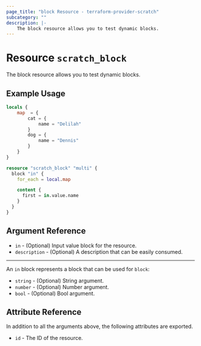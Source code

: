 ```yaml
---
page_title: "block Resource - terraform-provider-scratch"
subcategory: ""
description: |-
	The block resource allows you to test dynamic blocks.
---
```


# Resource `scratch_block`

The block resource allows you to test dynamic blocks.

## Example Usage

```terraform
locals {
	map  = {
		cat = {
			name = "Delilah"
		}
		dog = {
			name = "Dennis"
		}
	}
}

resource "scratch_block" "multi" {
  block "in" {
    for_each = local.map

    content {
      first = in.value.name
    }
  }
}

```

## Argument Reference

- `in` - (Optional) Input value block for the resource.
- `description` - (Optional) A description that can be easily consumed.

---

An `in` block represents a block that can be used for `block`:

- `string` - (Optional) String argument.
- `number` - (Optional) Number argument.
- `bool` - (Optional) Bool argument.

## Attribute Reference

In addition to all the arguments above, the following attributes are exported.

- `id` - The ID of the resource.
